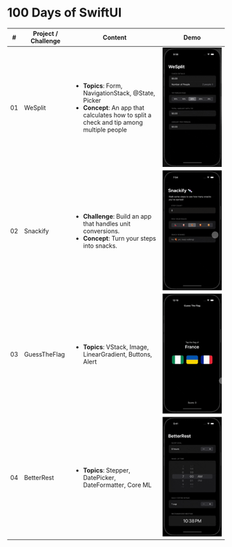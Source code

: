 # 100 Days of SwiftUI

<table>

  <thead>
    <tr>
      <th>#</th>
      <th>Project / Challenge</th>
      <th>Content</th>
      <th width="30%">Demo</th>
    </tr>
  </thead>

  <tbody>
    <tr>
      <td>01</td>
      <td>WeSplit</td>
      <td>
        <ul>
          <li><strong>Topics</strong>: Form, NavigationStack, @State, Picker</li>
          <li><strong>Concept</strong>: An app that calculates how to split a check and tip among multiple people</li>
        </ul>
      </td>
      <td>
        <img src="./Demo/01-WeSplit.gif" alt="WeSplit Demo" width="100%" />
      </td>
    </tr>
    <tr>
      <td>02</td>
      <td>Snackify</td>
      <td>
        <ul>
          <li><strong>Challenge</strong>: Build an app that handles unit conversions.</li>
          <li><strong>Concept</strong>: Turn your steps into snacks.</li>
        </ul>
      </td>
      <td>
        <img src="./Demo/02-Snackify.gif" alt="Snackify Demo" width="100%" />
      </td>
    </tr>
    <tr>
      <td>03</td>
      <td>GuessTheFlag</td>
      <td>
        <ul>
          <li><strong>Topics</strong>: VStack, Image, LinearGradient, Buttons, Alert</li>
        </ul>
      </td>
      <td>
        <img src="./Demo/03-GuessTheFlag.gif" alt="GuessTheFlag Demo" width="100%" />
      </td>
    </tr>
    <tr>
      <td>04</td>
      <td>BetterRest</td>
      <td>
        <ul>
          <li><strong>Topics</strong>: Stepper, DatePicker, DateFormatter, Core ML</li>
        </ul>
      </td>
      <td>
        <img src="./Demo/04-BetterRest.gif" alt="BetterRest Demo" width="100%" />
      </td>
    </tr>
  </tbody>
</table>